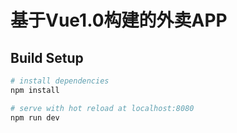 # 基于Vue1.0构建的外卖APP

## Build Setup

``` bash
# install dependencies
npm install

# serve with hot reload at localhost:8080
npm run dev
```

